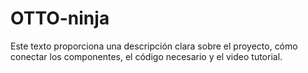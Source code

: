 # OTTO-ninja
Este texto proporciona una descripción clara sobre el proyecto, cómo conectar los componentes, el código necesario y el video tutorial.
